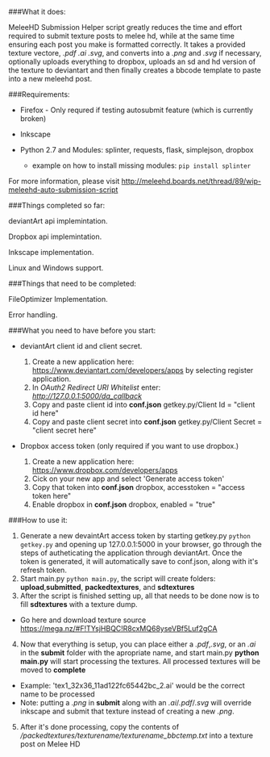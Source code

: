 ###What it does:

MeleeHD Submission Helper script greatly reduces the time and effort required to submit texture posts to melee hd, while at the same time ensuring each post you make is formatted correctly.
It takes a provided texture vectore, *.pdf* *.ai* *.svg*, and converts into a *.png* and *.svg* if necessary, optionally uploads everything to dropbox, uploads an sd and hd version of the texture to deviantart and then finally creates a bbcode template to paste into a new meleehd post.

###Requirements:

- Firefox - Only requred if testing autosubmit feature (which is currently broken)

- Inkscape

- Python 2.7 and Modules: splinter, requests, flask, simplejson, dropbox
  - example on how to install missing modules: ```pip install splinter```

For more information, please visit http://meleehd.boards.net/thread/89/wip-meleehd-auto-submission-script

###Things completed so far:


deviantArt api implemintation.

Dropbox api implemintation.

Inkscape implementation.

Linux and Windows support.


###Things that need to be completed:

FileOptimizer Implementation.

Error handling.

###What you need to have before you start:

* deviantArt client id and client secret.
  1. Create a new application here: https://www.deviantart.com/developers/apps by selecting register application.
  2. In *OAuth2 Redirect URI Whitelist* enter: *http://127.0.0.1:5000/da_callback*
  3. Copy and paste client id into **conf.json** getkey.py/Client Id = "client id here"
  4. Copy and paste client secret into **conf.json** getkey.py/Client Secret = "client secret here"

* Dropbox access token (only required if you want to use dropbox.) 
  1. Create a new application here: https://www.dropbox.com/developers/apps
  2. Cick on your new app and select 'Generate access token'
  3. Copy that token into **conf.json** dropbox, accesstoken = "access token here"
  4. Enable dropbox in **conf.json** dropbox, enabled = "true"

###How to use it: 

1. Generate a new devaintArt access token by starting getkey.py ```python getkey.py``` and opening up 127.0.0.1:5000 in your browser, go through the steps of autheticating the application through deviantArt. Once the token is generated, it will automatically save to conf.json, along with it's refresh token.
2. Start main.py ```python main.py```, the script will create folders: **upload**,**submitted**, **packedtextures**, and **sdtextures**
3. After the script is finished setting up, all that needs to be done now is to fill **sdtextures** with a texture dump.
 * Go here and download texture source https://mega.nz/#F!TYsjHBQC!R8cxMQ68yseVBf5Luf2gCA
4. Now that everything is setup, you can place either a *.pdf*,*.svg*, or an *.ai* in the **submit** folder with the apropriate name, and start main.py **python main.py** will start processing the textures. All processed textures will be moved to **complete**
  * Example: 'tex1_32x36_11ad122fc65442bc_2.ai' would be the correct name to be processed
  * Note: putting a *.png* in **submit** along with an *.ai*/*.pdf*/*.svg* will override inkscape and submit that texture instead of creating a new *.png*.
5. After it's done processing, copy the contents of */packedtextures/texturename/texturename_bbctemp.txt* into a texture post on Melee HD

